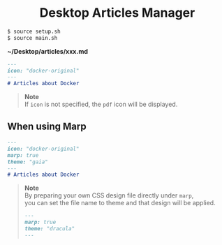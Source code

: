<h1 align="center">Desktop Articles Manager</h1>

```zsh
$ source setup.sh
$ source main.sh
```

**~/Desktop/articles/xxx.md**

```md
---
icon: "docker-original"
---
# Articles about Docker
```

> **Note**<br />
> If `icon` is not specified, the `pdf` icon will be displayed.

## When using Marp

```md
---
icon: "docker-original"
marp: true
theme: "gaia"
---
# Articles about Docker
```

> **Note**<br />
> By preparing your own CSS design file directly under `marp`,<br />
> you can set the file name to theme and that design will be applied.
> ```md
> ---
> marp: true
> theme: "dracula"
> ---
> ```
